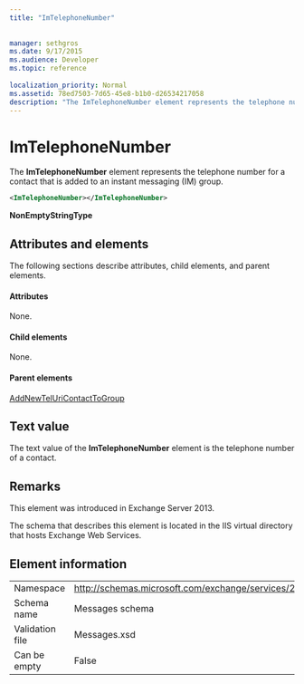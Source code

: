 ```yaml
---
title: "ImTelephoneNumber"
 
 
manager: sethgros
ms.date: 9/17/2015
ms.audience: Developer
ms.topic: reference
 
localization_priority: Normal
ms.assetid: 78ed7503-7d65-45e8-b1b0-d26534217058
description: "The ImTelephoneNumber element represents the telephone number for a contact that is added to an instant messaging (IM) group."
---
```


# ImTelephoneNumber

The **ImTelephoneNumber** element represents the telephone number for a contact that is added to an instant messaging (IM) group. 
  
```XML
<ImTelephoneNumber></ImTelephoneNumber>
```

 **NonEmptyStringType**
## Attributes and elements

The following sections describe attributes, child elements, and parent elements.
  
#### Attributes

None.
  
#### Child elements

None.
  
#### Parent elements

[AddNewTelUriContactToGroup](addnewteluricontacttogroup.md)
  
## Text value

The text value of the **ImTelephoneNumber** element is the telephone number of a contact. 
  
## Remarks

This element was introduced in Exchange Server 2013.
  
The schema that describes this element is located in the IIS virtual directory that hosts Exchange Web Services.
  
## Element information

|||
|:-----|:-----|
|Namespace  <br/> |http://schemas.microsoft.com/exchange/services/2006/messages  <br/> |
|Schema name  <br/> |Messages schema  <br/> |
|Validation file  <br/> |Messages.xsd  <br/> |
|Can be empty  <br/> |False  <br/> |
   

